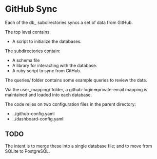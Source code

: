 # GitHub Sync

Each of the db_ subdirectories syncs a set of data from GitHub.

The top level contains:

* A script to initialize the databases.

The subdirectories contain:

* A schema file
* A library for interacting with the database.
* A ruby script to sync from GitHub.

The queries/ folder contains some example queries to review the data.

Via the user_mapping/ folder, a github-login=>private-email mapping is maintained and loaded into each database.

The code relies on two configuration files in the parent directory:

* ../github-config.yaml
* ../dashboard-config.yaml

## TODO

The intent is to merge these into a single database file; and to move from SQLite to PostgreSQL.
